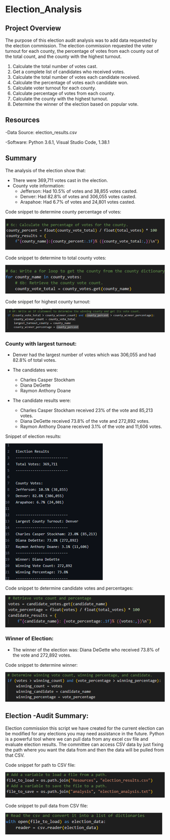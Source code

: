 # Election_Analysis

## Project Overview
The purpose of this election audit analysis was to add data requested by the election commission. The election commission requested the voter turnout for each county, the percentage of votes from each county out of the total count, and the county with the highest turnout.  

1. Calculate the total number of votes cast.
2. Get a complete list of candidates who received votes.
3. Calculate the total number of votes each candidate received.
4. Calculate the percentage of votes each candidate won.
5. Calculate voter turnout for each county.
6. Calculate percentage of votes from each county. 
7. Calculate the county with the highest turnout. 
8. Determine the winner of the election based on popular vote.

## Resources
-Data Source: election_results.csv

-Software: Python 3.6.1, Visual Studio Code, 1.38.1

## Summary
The analysis of the election show that:
- There were 369,711 votes cast in the election.
- County vote information:
	- Jefferson: Had 10.5% of votes and 38,855 votes casted.
	- Denver: Had 82.8% of votes and 306,055 votes casted.
	- Arapahoe: Had 6.7% of votes and 24,801 votes casted.

Code snippet to determine county percentage of votes:

![Code for County Percent](https://github.com/NickFoley47/Election_Analysis/blob/main/Resources/Code%20for%20County%20Percent.PNG)

Code snippet to determine to total county votes:

![Code for total county votes]( https://github.com/NickFoley47/Election_Analysis/blob/main/Resources/Code%20for%20total%20county%20votes.PNG)

Code snippet for highest county turnout:

![Code for highest county turnout]( https://github.com/NickFoley47/Election_Analysis/blob/main/Resources/Code%20for%20highest%20county%20turnout.PNG)

### County with largest turnout:
- Denver had the largest number of votes which was 306,055 and had 82.8% of total votes.

- The candidates were:
	- Charles Casper Stockham
	- Diana DeGette
	- Raymon Anthony Doane 
- The candidate results were:
	- Charles Casper Stockham received 23% of the vote and 85,213 votes.
	- Diana DeGette received 73.8% of the vote and 272,892 votes.
	- Raymon Anthony Doane received 3.1% of the vote and 11,606 votes.
	
	
Snippet of election results:

![Election Final results](https://github.com/NickFoley47/Election_Analysis/blob/main/Resources/Election%20Final%20results.PNG)

Code snippet to determine candidate votes and percentages:

![Code for candidate votes and percentage]( https://github.com/NickFoley47/Election_Analysis/blob/main/Resources/Code%20for%20candidate%20votes%20and%20percentage.PNG)

### Winner of Election:
- The winner of the election was: Diana DeGette who received 73.8% of the vote and 272,892 votes.  


Code snippet to determine winner:

![Code for candidate winner]( https://github.com/NickFoley47/Election_Analysis/blob/main/Resources/Code%20for%20candidate%20winner.PNG)



## Election -Audit Summary:
Election commission this script we have created for the current election can be modified for any elections you may need assistance in the future. Python is a powerful tool where we can pull data from any excel csv file and evaluate election results. The committee can access CSV data by just fixing the path where you want the data from and then the data will be pulled from that CSV.

Code snippet for path to CSV file:

![How script can be reused]( https://github.com/NickFoley47/Election_Analysis/blob/main/Resources/How%20script%20can%20be%20reused.PNG)

Code snippet to pull data from CSV file: 

![How script can be reused part 2](https://github.com/NickFoley47/Election_Analysis/blob/main/Resources/How%20script%20can%20be%20reused%20part%202.PNG)

